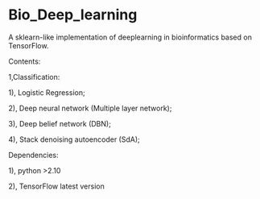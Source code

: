 # Bio_Deep_learning
A sklearn-like implementation of deeplearning in bioinformatics based on TensorFlow.

Contents:

1,Classification:

  1), Logistic Regression;
  
  2), Deep neural network (Multiple layer network);
  
  3), Deep belief network (DBN);
  
  4), Stack denoising autoencoder (SdA);
  
Dependencies:
  
  1), python >2.10
  
  2), TensorFlow latest version
  

